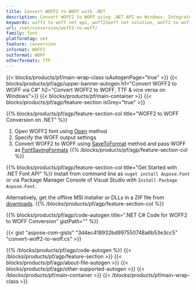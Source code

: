 ```yaml
---
title: Convert WOFF2 to WOFF with .NET 
description: Convert WOFF2 to WOFF using .NET API on Windows. Integrate this native WOFF2 to WOFF font conversion functionality into your own solution.
keywords: woff2 to woff net api, woff22woff net solution, woff2 to woff net
url: /net/conversion/woff2-to-woff/
family: font
platformtag: net
feature: conversion
informat: WOFF2
outformat: WOFF
otherformats: TTF
---
```


{{< blocks/products/pf/main-wrap-class isAutogenPage="true" >}}
{{< blocks/products/pf/agp/upper-banner-autogen h1="Convert WOFF2 to WOFF via C#" h2="Convert WOFF2 to WOFF, TTF &  vice versa on Windows">}}
{{< blocks/products/pf/main-container >}}
{{< blocks/products/pf/agp/feature-section isGrey="true" >}}

{{% blocks/products/pf/agp/feature-section-col title="WOFF2 to WOFF Conversion on .NET" %}}
1. Open WOFF2 font using [Open](https://apireference.aspose.com/font/net/aspose.font/font/methods/open/index) method
2. Specify the WOFF output settings 
3. Convert WOFF2 to WOFF using [SaveToFormat](https://apireference.aspose.com/font/net/aspose.font/font/methods/savetoformat) method and pass WOFF as [FontSavingFormats](https://apireference.aspose.com/font/net/aspose.font/fontsavingformats)
{{% /blocks/products/pf/agp/feature-section-col %}}

{{% blocks/products/pf/agp/feature-section-col title="Get Started with .NET Font API" %}}
Install from command line as ```nuget install Aspose.Font``` or via Package Manager Console of Visual Studio with ```Install-Package Aspose.Font```.

Alternatively, get the offline MSI installer or DLLs in a ZIP file from [downloads](https://downloads.aspose.com/font/net).
{{% /blocks/products/pf/agp/feature-section-col %}}

{{% blocks/products/pf/agp/code-autogen title=".NET C# Code for WOFF2 to WOFF Conversion" gistPath="" %}}

{{< gist "aspose-com-gists" "3d4ec418932bd997550748a6b53e3cc5" "convert-woff2-to-woff.cs" >}}

{{% /blocks/products/pf/agp/code-autogen %}}
{{< /blocks/products/pf/agp/feature-section >}}
{{< blocks/products/pf/agp/about-file-autogen >}}
{{< blocks/products/pf/agp/other-supported-autogen >}}
{{< /blocks/products/pf/main-container >}}
{{< /blocks/products/pf/main-wrap-class >}}